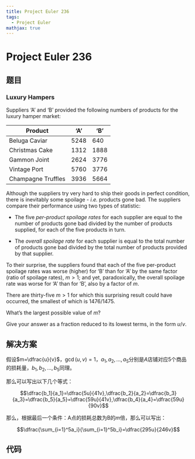 ```yaml
---
title: Project Euler 236
tags:
  - Project Euler
mathjax: true
---
```

<escape><!-- more --></escape>
    

# Project Euler 236
## 题目
### Luxury Hampers

Suppliers ‘A’ and ‘B’ provided the following numbers of products for the luxury hamper market:

|Product|‘A’|‘B’|
|-|-|-|
|Beluga Caviar|$5248$|$640$|
|Christmas Cake|$1312$|$1888$|
|Gammon Joint|$2624$|$3776$|
|Vintage Port|$5760$|$3776$|
|Champagne Truffles|$3936$|$5664$|

Although the suppliers try very hard to ship their goods in perfect condition, there is inevitably some spoilage - *i.e.* products gone bad.
The suppliers compare their performance using two types of statistic:

- The five *per-product spoilage rates* for each supplier are equal to the number of products gone bad divided by the number of products supplied, for each of the five products in turn.

- The *overall spoilage rate* for each supplier is equal to the total number of products gone bad divided by the total number of products provided by that supplier.

To their surprise, the suppliers found that each of the five per-product spoilage rates was worse (higher) for ‘B’ than for ‘A’ by the same factor (ratio of spoilage rates), $m>1$; and yet, paradoxically, the overall spoilage rate was worse for ‘A’ than for ‘B’, also by a factor of $m$.

There are thirty-five $m>1$ for which this surprising result could have occurred, the smallest of which is $1476/1475$.

What’s the largest possible value of $m$?

Give your answer as a fraction reduced to its lowest terms, in the form $u/v$.


## 解决方案

假设$m=\dfrac{u}{v}$，$\gcd(u,v)=1$，$a_1,a_2,\dots,a_5$分别是$A$店铺对应$5$个商品的损耗量，$b_1,b_2,\dots,b_5$同理。

那么可以写出以下几个等式：

$$\dfrac{b_1}{a_1}=\dfrac{5u}{41v},\dfrac{b_2}{a_2}=\dfrac{b_3}{a_3}=\dfrac{b_5}{a_5}=\dfrac{59u}{41v},\dfrac{b_4}{a_4}=\dfrac{59u}{90v}$$

那么，根据最后一个条件：A点的损耗总数为B的$m$倍，那么可以写出：

$$\dfrac{\sum_{i=1}^5a_i}{\sum_{i=1}^5b_i}=\dfrac{295u}{246v}$$

## 代码


